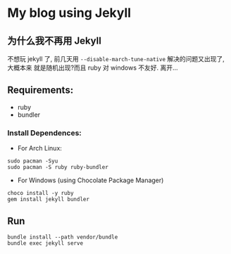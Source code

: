 # My blog using Jekyll

## 为什么我不再用 Jekyll

不想玩 jekyll 了, 前几天用 `--disable-march-tune-native` 解决的问题又出现了,大概本来
就是随机出现?而且 ruby 对 windows 不友好. 离开...

## Requirements:

- ruby
- bundler

### Install Dependences:

- For Arch Linux:

```shell
sudo pacman -Syu
sudo pacman -S ruby ruby-bundler
```

- For Windows (using Chocolate Package Manager)

```shell
choco install -y ruby
gem install jekyll bundler
```

## Run

```shell
bundle install --path vendor/bundle
bundle exec jekyll serve
```
